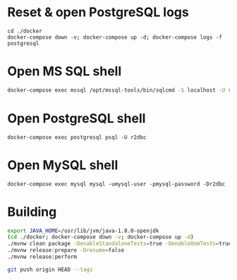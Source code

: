 # Reset & open PostgreSQL logs
```
cd ./docker
docker-compose down -v; docker-compose up -d; docker-compose logs -f postgresql
```

# Open MS SQL shell
```bash
docker-compose exec mssql /opt/mssql-tools/bin/sqlcmd -S localhost -U sa -P 'yourStrong(!)Password'
```

# Open PostgreSQL shell
```
docker-compose exec postgresql psql -U r2dbc
```

# Open MySQL shell
```
docker-compose exec mysql mysql -umysql-user -pmysql-password -Dr2dbc
```

# Building
```bash
export JAVA_HOME=/usr/lib/jvm/java-1.8.0-openjdk
(cd ./docker; docker-compose down -v; docker-compose up -d)
./mvnw clean package -DenableStandaloneTests=true -DenableOomTests=true
./mvnw release:prepare -Dresume=false
./mvnw release:perform

git push origin HEAD --tags
```
